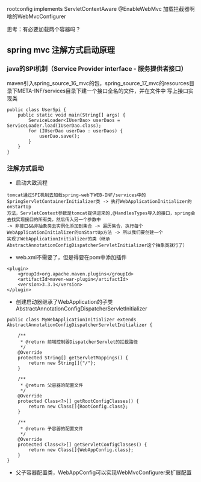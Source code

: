 

rootconfig implements ServletContextAware
@EnableWebMvc
加载拦截器啊啥的WebMvcConfigurer



思考：有必要加载两个容器吗？



## spring mvc 注解方式启动原理
### java的SPI机制（Service Provider interface - 服务提供者接口）
maven引入spring_source_16_mvc的包，spring_source_17_mvc的resources目录下META-INF/services目录下建一个接口全名的文件，并在文件中
写上接口实现类
```
public class UserSpi {
    public static void main(String[] args) {
        ServiceLoader<IUserDao> userDaos = ServiceLoader.load(IUserDao.class);
        for (IUserDao userDao : userDaos) {
            userDao.save();
        }
    }
}
```

### 注解方式启动
* 启动大致流程
```
tomcat通过SPI机制去加载spring-web下WEB-INF/services中的SpringServletContainerInitializer类 -> 执行WebApplicationInitializer的onStartUp
方法，ServletContext参数是tomcat提供进来的,@HandlesTypes导入的接口，spring会去找实现接口的所有类，然后传入另一个参数中
-> 非接口&&非抽象类去实例化添加到集合 -> 遍历集合，执行每个WebApplicationInitializer的onStartUp方法 -> 所以我们要创建一个
实现了WebApplicationInitializer的类（继承AbstractAnnotationConfigDispatcherServletInitializer这个抽象类就行了）
```
* web.xml不需要了，但是得要在pom中添加插件
```
<plugin>
    <groupId>org.apache.maven.plugins</groupId>
    <artifactId>maven-war-plugin</artifactId>
    <version>3.3.1</version>
</plugin>
```
* 创建启动器继承了WebApplication的子类AbstractAnnotationConfigDispatcherServletInitializer
```
public class MyWebApplicationInitializer extends AbstractAnnotationConfigDispatcherServletInitializer {

    /**
     * @return 前端控制器DispatcherServlet的拦截路径
     */
    @Override
    protected String[] getServletMappings() {
        return new String[]{"/"};
    }

    /**
     * @return 父容器的配置文件
     */
    @Override
    protected Class<?>[] getRootConfigClasses() {
        return new Class[]{RootConfig.class};
    }

    /**
     * @return 子容器的配置文件
     */
    @Override
    protected Class<?>[] getServletConfigClasses() {
        return new Class[]{WebAppConfig.class};
    }
}
```
* 父子容器配置类，WebAppConfig可以实现WebMvcConfigurer来扩展配置









